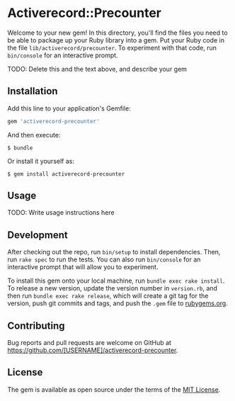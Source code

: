 # Activerecord::Precounter

Welcome to your new gem! In this directory, you'll find the files you need to be able to package up your Ruby library into a gem. Put your Ruby code in the file `lib/activerecord/precounter`. To experiment with that code, run `bin/console` for an interactive prompt.

TODO: Delete this and the text above, and describe your gem

## Installation

Add this line to your application's Gemfile:

```ruby
gem 'activerecord-precounter'
```

And then execute:

    $ bundle

Or install it yourself as:

    $ gem install activerecord-precounter

## Usage

TODO: Write usage instructions here

## Development

After checking out the repo, run `bin/setup` to install dependencies. Then, run `rake spec` to run the tests. You can also run `bin/console` for an interactive prompt that will allow you to experiment.

To install this gem onto your local machine, run `bundle exec rake install`. To release a new version, update the version number in `version.rb`, and then run `bundle exec rake release`, which will create a git tag for the version, push git commits and tags, and push the `.gem` file to [rubygems.org](https://rubygems.org).

## Contributing

Bug reports and pull requests are welcome on GitHub at https://github.com/[USERNAME]/activerecord-precounter.


## License

The gem is available as open source under the terms of the [MIT License](http://opensource.org/licenses/MIT).

